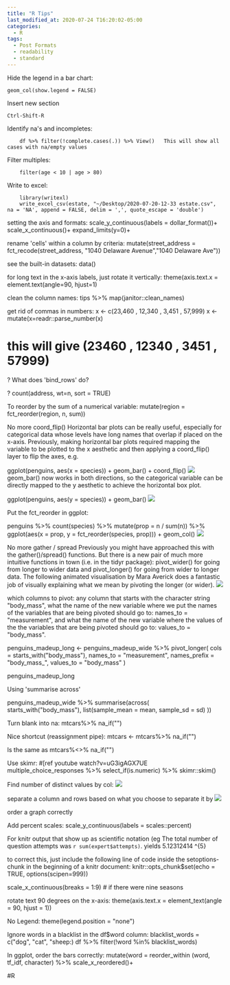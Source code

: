 ```yaml
---
title: "R Tips"
last_modified_at: 2020-07-24 T16:20:02-05:00
categories:
  - R
tags:
  - Post Formats
  - readability
  - standard
---
```


Hide the legend in a bar chart:

  ```{r}
  geom_col(show.legend = FALSE)    

  ```

Insert new section  

``` 
Ctrl-Shift-R

``` 

Identify na's and incompletes:

```{r}
    df %>% filter(!complete.cases(.)) %>% View()   This will show all cases with na/empty values   

```

Filter multiples:

```
	filter(age < 10 | age > 80)

```

Write to excel:

```
    library(writexl)
    write_excel_csv(estate, "~/Desktop/2020-07-20-12-33 estate.csv", na = 'NA', append = FALSE, delim = ',', quote_escape = 'double')  

```

setting the axis and formats:
  scale_y_continuous(labels = dollar_format())+
  scale_x_continuous()+
  expand_limits(y=0)+


rename 'cells' within a column by criteria:
    mutate(street_address = fct_recode(street_address, "1040 Delaware Avenue","1040 Delaware Ave"))


see the built-in datasets:
    data()


for long text in the x-axis labels, just rotate it vertically:
    theme(axis.text.x = element.text(angle=90, hjust=1)


clean the column names:
tips %>%
    map(janitor::clean_names)

get rid of commas in numbers:
x <- c(23,460 , 12,340 , 3,451 , 57,999)
x <- mutate(x=readr::parse_number(x)
# this will give (23460 , 12340 , 3451 , 57999)

?
What does 'bind_rows' do?

?
count(address, wt=n, sort = TRUE)


To reorder by the sum of a numerical variable:
    mutate(region = fct_reorder(region, n, sum))


No more coord_flip()
Horizontal bar plots can be really useful, especially for categorical data whose levels have long names that overlap if placed on the x-axis. Previously, making horizontal bar plots required mapping the variable to be plotted to the x aesthetic and then applying a coord_flip() layer to flip the axes, e.g.

ggplot(penguins, aes(x = species)) +
  geom_bar() +
  coord_flip()
![][penguins-species-bar-coord-flip-1]
geom_bar() now works in both directions, so the categorical variable can be directly mapped to the y aesthetic to achieve the horizontal box plot.

ggplot(penguins, aes(y = species)) +
  geom_bar()
![][penguins-species-bar-coord-flip-1-1]


Put the fct_reorder in ggplot:

penguins %>%
  count(species) %>%
  mutate(prop = n / sum(n)) %>%
  ggplot(aes(x = prop, y = fct_reorder(species, prop))) +
  geom_col()
![][penguins-species-props-bar-reorder-1]



No more gather / spread
Previously you might have approached this with the gather()/spread() functions. But there is a new pair of much more intuitive functions in town (i.e. in the tidyr package): pivot_wider() for going from longer to wider data and pivot_longer() for going from wider to longer data. The following animated visualisation by Mara Averick does a fantastic job of visually explaining what we mean by pivoting the longer (or wider).
![][tidyr-longer-wider]

which columns to pivot: any column that starts with the character string "body_mass",
what the name of the new variable where we put the names of the variables that are being pivoted should go to: names_to = "measurement", and
what the name of the new variable where the values of the the variables that are being pivoted should go to: values_to = "body_mass".

penguins_madeup_long <- penguins_madeup_wide %>%
  pivot_longer(
    cols = starts_with("body_mass"),
    names_to = "measurement",
    names_prefix = "body_mass_",
    values_to = "body_mass"
  )

penguins_madeup_long



Using 'summarise across'

penguins_madeup_wide %>%
  summarise(across(
    starts_with("body_mass"),
    list(sample_mean = mean, sample_sd = sd)
  ))

Turn blank into na:
  mtcars%>%
    na_if("")

Nice shortcut (reassignment pipe):
mtcars <- mtcars%>%
    na_if("")

Is the same as
   mtcars%<>%
     na_if("")

Use skimr: #[ref youtube watch?v=uG3igAGX7UE
    multiple_choice_responses %>%
    select_if(is.numeric) %>%
    skimr::skim()


Find number of distinct values by col:
![][Image]


separate a column and rows based on what you choose to separate it by
![][Image-1]

order a graph correctly

Add percent scales:
    scale_y_continuous(labels = scales::percent)

For knitr output that show up as scientific notation (eg The total number of question attempts was `r sum(expert$attempts)`. 
yields 5.12312414 ^{5}

to correct this, just include the following line of code inside the setoptions-chunk in the beginning of a knitr document:
knitr::opts_chunk$set(echo = TRUE, options(scipen=999))


scale_x_continuous(breaks = 1:9) # if there were nine seasons

rotate text 90 degrees on the x-axis:
    theme(axis.text.x = element_text(angle = 90, hjust = 1))

No Legend:
    theme(legend.position = "none")

Ignore words in a blacklist in the df$word column:
    blacklist_words = c("dog", "cat", "sheep:)
    df %>%
       filter(!word %in% blacklist_words)

In ggplot, order the bars correctly:
mutate(word = reorder_within (word, tf_idf, character) %>%
scale_x_reordered()+

#R


[penguins-species-bar-coord-flip-1]: penguins-species-bar-coord-flip-1.png

[penguins-species-bar-coord-flip-1-1]: penguins-species-bar-coord-flip-1.png

[penguins-species-props-bar-reorder-1]: penguins-species-props-bar-reorder-1.png

[tidyr-longer-wider]: tidyr-longer-wider.gif

[Image]: Image.jpeg

[Image-1]: Image.jpeg